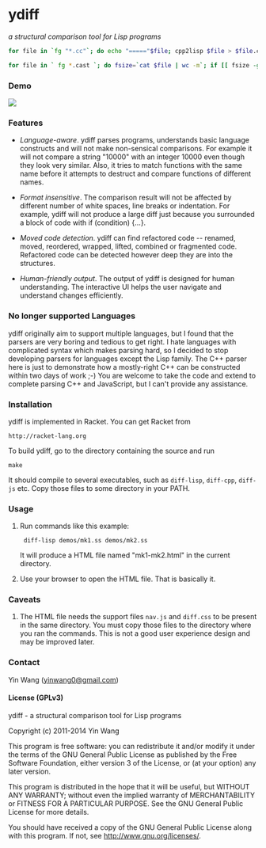 ydiff
=======

*a structural comparison tool for Lisp programs*

```bash
for file in `fg "*.cc"`; do echo "====="$file; cpp2lisp $file > $file.cast ; done

for file in ` fg *.cast `; do fsize=`cat $file | wc -m`; if [[ fsize -ge 10000 ]]; then echo "=====$file====$fsize" ;fi ; done

```

### Demo

<a href="http://www.yinwang.org/resources/mk1-mk2.html"><img src="http://www.yinwang.org/images/ydiff3.gif"></a>

### Features

* _Language-aware_. ydiff parses programs, understands basic language constructs and will not make non-sensical comparisons. For example it will not compare a string "10000" with an integer 10000 even though they look very similar. Also, it tries to match functions with the same name before it attempts to destruct and compare functions of different names.

* _Format insensitive_. The comparison result will not be affected by different number of white spaces, line breaks or indentation. For example, ydiff will not produce a large diff just because you surrounded a block of code with if (condition) {...}.

* _Moved code detection_. ydiff can find refactored code -- renamed, moved, reordered, wrapped, lifted, combined or fragmented code. Refactored code can be detected however deep they are into the structures.

* _Human-friendly output_. The output of ydiff is designed for human understanding. The interactive UI helps the user navigate and understand changes efficiently.


### No longer supported Languages

ydiff originally aim to support multiple languages, but I found that the parsers
are very boring and tedious to get right. I hate languages with complicated
syntax which makes parsing hard, so I decided to stop developing parsers for
languages except the Lisp family. The C++ parser here is just to demonstrate how
a mostly-right C++ can be constructed within two days of work ;-) You are
welcome to take the code and extend to complete parsing C++ and JavaScript, but
I can't provide any assistance.


### Installation

ydiff is implemented in Racket. You can get Racket from

    http://racket-lang.org

To build ydiff, go to the directory containing the source and run

    make

It should compile to several executables, such as `diff-lisp`,
`diff-cpp`, `diff-js` etc. Copy those files to some directory in your
PATH.



### Usage

1. Run commands like this example:

        diff-lisp demos/mk1.ss demos/mk2.ss

   It will produce a HTML file named "mk1-mk2.html" in the current
   directory.


2. Use your browser to open the HTML file. That is basically it.



### Caveats


1. The HTML file needs the support files `nav.js` and `diff.css` to be
   present in the same directory. You must copy those files to the
   directory where you ran the commands. This is not a good user
   experience design and may be improved later.



### Contact

Yin Wang (yinwang0@gmail.com)



#### License (GPLv3)

ydiff - a structural comparison tool for Lisp programs

Copyright (c) 2011-2014 Yin Wang

This program is free software: you can redistribute it and/or modify
it under the terms of the GNU General Public License as published by
the Free Software Foundation, either version 3 of the License, or
(at your option) any later version.

This program is distributed in the hope that it will be useful,
but WITHOUT ANY WARRANTY; without even the implied warranty of
MERCHANTABILITY or FITNESS FOR A PARTICULAR PURPOSE.  See the
GNU General Public License for more details.

You should have received a copy of the GNU General Public License
along with this program.  If not, see <http://www.gnu.org/licenses/>.
